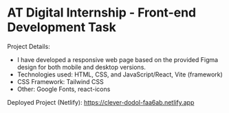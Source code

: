 # AT Digital Internship - Front-end Development Task

Project Details:

- I have developed a responsive web page based on the provided Figma design for both mobile and desktop versions.
- Technologies used: HTML, CSS, and JavaScript/React, Vite (framework) 
- CSS Framework: Tailwind CSS
- Other: Google Fonts, react-icons

Deployed Project (Netlify): https://clever-dodol-faa6ab.netlify.app
